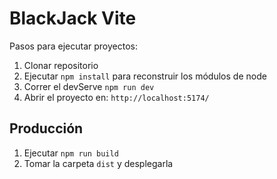 # BlackJack Vite

Pasos para ejecutar proyectos: 

1. Clonar repositorio
2. Ejecutar ```npm install``` para reconstruir los módulos de node
3. Correr el devServe ```npm run dev```
4. Abrir el proyecto en: ```http://localhost:5174/ ```

## Producción

1. Ejecutar ```npm run build```
2. Tomar la carpeta ```dist``` y desplegarla